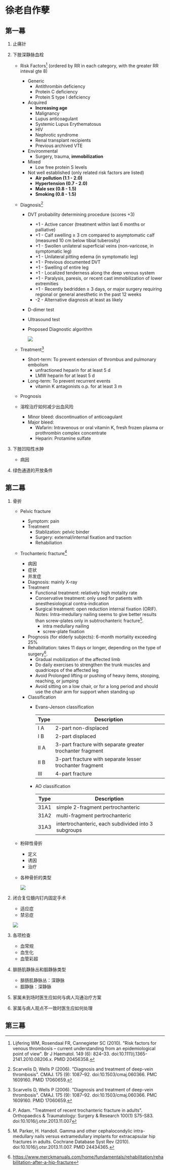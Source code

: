 # 徐老自作孽
## 第一幕
1. 止痛针

1. 下肢深静脉血栓
    - Risk Factors[^VTERF] (ordered by RR in each category, with the greater RR inteval gte 8)
        - Generic
            - Antithrombin deficiency
            - Protein C deficiency
            - Protein S type I deficiency
        - Acquired
            - **Increasing age**
            - Malignancy
            - Lupus anticoagulant
            - Systemic Lupus Erythematosus
            - HIV
            - Nephrotic syndrome
            - Renal transplant recipients
            - Previous archived VTE
        - Environmental
            - Surgery, trauma, **immobilization**
        - Mixed
            - Low free protein S levels
        - Not well established (only related risk factors are listed)
            - **Air pollution (1.1 - 2.0)**
            - **Hypertension (0.7 - 2.0)**
            - **Male sex (0.8 - 1.5)**
            - **Smoking (0.8 - 1.5)**
    - Diagnosis[^VTEDT]
        - DVT probability determining procedure (scores +3)
            - +1 - Active cancer (treatment within last 6 months or palliative)
            - +1 - Calf swelling ≥ 3 cm compared to asymptomatic calf (measured 10 cm below tibial tuberosity)
            - +1 - Swollen unilateral superficial veins (non-varicose, in symptomatic leg)
            - +1 - Unilateral pitting edema (in symptomatic leg)
            - +1 - Previous documented DVT
            - +1 - Swelling of entire leg
            - +1 - Localized tenderness along the deep venous system
            - +1 - Paralysis, paresis, or recent cast immobilization of lower extremities
            - +1 - Recently bedridden ≥ 3 days, or major surgery requiring regional or general anesthetic in the past 12 weeks
            - -2 - Alternative diagnosis at least as likely
        - D-dimer test
        - Ultrasound test
        - Proposed Diagnostic algorithm

          ![](./src/PBL_18-19_5/21FF2.jpg)

    - Treatment[^VTEDT]
        - Short-term: To prevent extension of thrombus and pulmonary embolism
            - unfractioned heparin for at least 5 d
            - LMW heparin for at least 5 d
        - Long-term: To prevent recurrent events
            - vitamin K antagonists o.p. for at least 3 m

    - Prognosis
    - 溶栓治疗如何减少出血风险
        - Minor bleed: discontinuation of anticoagulant
        - Major bleed:
            - Wafarin: Intravenous or oral vitamin K, fresh frozen plasma or prothrombin complex concentrate
            - Heparin: Protamine sulfate

1. 下肢凹陷性水肿
    - 病因

1. 绿色通道的开放条件

[^VTERF]: Lijfering WM, Rosendaal FR, Cannegieter SC (2010). "Risk factors for venous thrombosis – current understanding from an epidemiological point of view". Br J Haematol. 149 (6): 824–33. doi:10.1111/j.1365-2141.2010.08206.x. PMID 20456358.
[^VTEDT]: Scarvelis D, Wells P (2006). "Diagnosis and treatment of deep-vein thrombosis". CMAJ. 175 (9): 1087–92. doi:10.1503/cmaj.060366. PMC 1609160. PMID 17060659.
[^ANTICOAG]: Dhakal P, et.al. "Reversal of Anticoagulation and Management of Bleeding in Patients on Anticoagulants". PMID 27789605. doi:10.1177/1076029616675970.

## 第二幕
1. 骨折
    - Pelvic fracture
        - Symptom: pain
        - Treatment
            - Stablization: pelvic binder
            - Surgery: external/internal fixation and traction
            - Rehabiliation
    - Trochanteric fracture[^TTF]
        - 病因
        - 症状
        - 并发症
        - Diagnosis: mainly X-ray
        - Treatment
            - Functional treatment: relatively high motality rate
            - Conservative treatment: only used for patients with anesthesiological contra-indication
            - Surgical treatment: open reduction internal fixation (ORIF).
              Notes: Intra-medullary nailing seems to give better results than screw-plates only in subtrochanteric fracture[^IMNVSSPF].
                - intra medullary nailing
                - screw-plate fixation
        - Prognosis (for elderly subjects): 6-month mortality exceeding 25%
        - Rehabilitation: takes 11 days or longer, depending on the type of surgery[^FREHAB].
            - Gradual mobilization of the affected limb
            - Do daily exercises to strengthen the trunk muscles and quadriceps of the affected leg
            - Avoid Prolonged lifting or pushing of heavy items, stooping, reaching, or jumping
            - Avoid sitting on a low chair, or for a long period and should use the chair arm for support when standing up
        - Classification
            - Evans-Jenson classification

              | Type | Description                                               |
              |------|-----------------------------------------------------------|
              | I  A | 2-part non-displaced                                      |
              | I  B | 2-part displaced                                          |
              | II A | 3-part fracture with separate greater trochanter fragment |
              | II B | 3-part fracture with separate lesser trochanter fragment  |
              | III  | 4-part fracture                                           |
            - AO classification

              | Type | Description                                         |
              |------|-----------------------------------------------------|
              | 31A1 | simple 2-fragment pertrochanteric                   |
              | 31A2 | multi-fragment pertrochanteric                      |
              | 31A3 | intertrochanteric, each subdivided into 3 subgroups |

    - 粉碎性骨折
        - 定义
        - 诱因
        - 治疗
    - 各种骨折的类型

      ![](./src/PBL_17-18_3/612_Types_of_Fractures.jpg)

1. 闭合复位髓内钉内固定手术
    - 适应症
    - 禁忌症

    ![](https://ars.els-cdn.com/content/image/1-s2.0-S1877056813002740-gr17v19.jpg)

1. 各项检查
    - 血常规
    - 血生化
    - 血管彩超

1. 腓肠肌静脉丛和腘静脉类型
    - 腓肠肌静脉丛：深静脉
    - 腘静脉：深静脉

1. 家属未到场时医生应如何与病人沟通治疗方案

1. 家属与病人观点不一致时医生应如何处理

[^TTF]: P. Adam. "Treatment of recent trochanteric fracture in adults". Orthopaedics & Traumatology: Surgery & Research 100(1) S75-S83. doi:10.1016/j.otsr.2013.11.007
[^IMNVSSPF]: M. Parker, H. Handoll. Gamma and other cephalocondylic intra-medullary nails versus extramedullary implants for extracapsular hip fractures in adults. Cochrane Database Syst Rev (2010). doi:10.1016/j.otsr.2013.11.007. PMID 24434365.
[^FREHAB]: https://www.merckmanuals.com/home/fundamentals/rehabilitation/rehabilitation-after-a-hip-fracture
## 第三幕

